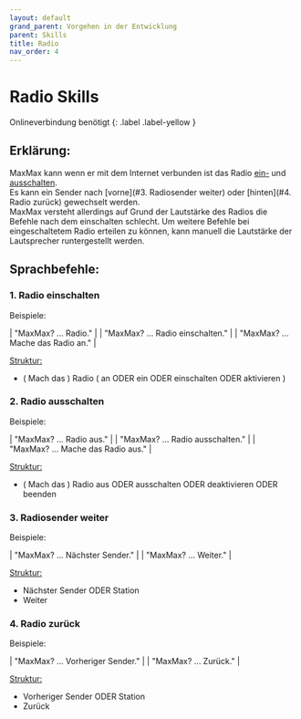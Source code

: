 ```yaml
---
layout: default
grand_parent: Vorgehen in der Entwicklung
parent: Skills
title: Radio
nav_order: 4
---
```



# Radio Skills
<div class="labels" markdown="1">
Onlineverbindung benötigt
{: .label .label-yellow }
</div>

## Erklärung:
MaxMax kann wenn er mit dem Internet verbunden ist das Radio [ein-](#1-radio-einschalten) und [ausschalten](#2-radio-ausschalten).<br/> 
Es kann ein Sender nach [vorne](#3. Radiosender weiter) oder [hinten](#4. Radio zurück) gewechselt werden.<br/> 
MaxMax versteht allerdings auf Grund der Lautstärke des Radios die Befehle nach dem einschalten schlecht. Um weitere Befehle bei eingeschaltetem Radio erteilen zu können, kann manuell die Lautstärke der Lautsprecher runtergestellt werden.


## Sprachbefehle:
### 1. Radio einschalten
Beispiele:

| "MaxMax? ... Radio."         |
| "MaxMax? ... Radio einschalten."    |
| "MaxMax? ... Mache das Radio an."    |

[Struktur:](structure) 
- ( Mach das ) Radio ( an ODER ein ODER einschalten ODER aktivieren )

### 2. Radio ausschalten
Beispiele:

| "MaxMax? ... Radio aus."         |
| "MaxMax? ... Radio ausschalten."    |
| "MaxMax? ... Mache das Radio aus."    |

[Struktur:](structure) 
- ( Mach das ) Radio aus ODER ausschalten ODER deaktivieren ODER beenden

### 3. Radiosender weiter
Beispiele:

| "MaxMax? ... Nächster Sender."         |
| "MaxMax? ... Weiter."    |

[Struktur:](structure) 
- Nächster Sender ODER Station
- Weiter 

### 4. Radio zurück
Beispiele:

| "MaxMax? ... Vorheriger Sender."         |
| "MaxMax? ... Zurück."    |

[Struktur:](structure) 
- Vorheriger Sender ODER Station
- Zurück



